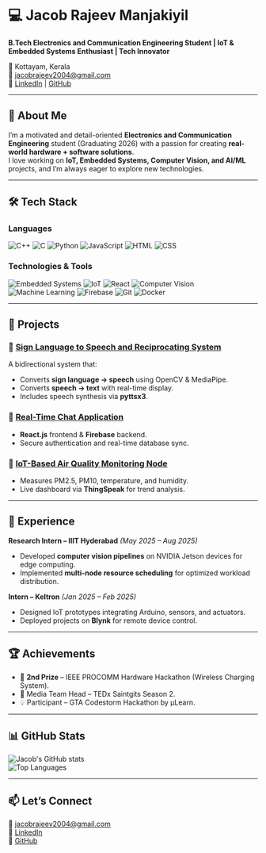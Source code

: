 # 💻 Jacob Rajeev Manjakiyil

**B.Tech Electronics and Communication Engineering Student | IoT & Embedded Systems Enthusiast | Tech Innovator**  

📍 Kottayam, Kerala  
📧 [jacobrajeev2004@gmail.com](mailto:jacobrajeev2004@gmail.com)  
🔗 [LinkedIn](https://linkedin.com/in/jacob-rajeev) | [GitHub](https://github.com/rubxn69)  

---

## 🚀 About Me  
I’m a motivated and detail-oriented **Electronics and Communication Engineering** student (Graduating 2026) with a passion for creating **real-world hardware + software solutions**.  
I love working on **IoT, Embedded Systems, Computer Vision, and AI/ML** projects, and I’m always eager to explore new technologies.

---

## 🛠 Tech Stack  

### **Languages**
![C++](https://img.shields.io/badge/C++-00599C?style=flat&logo=c%2B%2B&logoColor=white)
![C](https://img.shields.io/badge/C-00599C?style=flat&logo=c&logoColor=white)
![Python](https://img.shields.io/badge/Python-3776AB?style=flat&logo=python&logoColor=white)
![JavaScript](https://img.shields.io/badge/JavaScript-F7DF1E?style=flat&logo=javascript&logoColor=black)
![HTML](https://img.shields.io/badge/HTML5-E34F26?style=flat&logo=html5&logoColor=white)
![CSS](https://img.shields.io/badge/CSS3-1572B6?style=flat&logo=css3&logoColor=white)

### **Technologies & Tools**
![Embedded Systems](https://img.shields.io/badge/Embedded_Systems-000000?style=flat&logo=arduino&logoColor=white)
![IoT](https://img.shields.io/badge/IoT-00BFFF?style=flat&logo=raspberrypi&logoColor=white)
![React](https://img.shields.io/badge/React-20232A?style=flat&logo=react&logoColor=61DAFB)
![Computer Vision](https://img.shields.io/badge/Computer_Vision-FF6F00?style=flat&logo=opencv&logoColor=white)
![Machine Learning](https://img.shields.io/badge/Machine_Learning-102230?style=flat&logo=tensorflow&logoColor=orange)
![Firebase](https://img.shields.io/badge/Firebase-FFCA28?style=flat&logo=firebase&logoColor=black)
![Git](https://img.shields.io/badge/Git-F05032?style=flat&logo=git&logoColor=white)
![Docker](https://img.shields.io/badge/Docker-2496ED?style=flat&logo=docker&logoColor=white)

---

## 📂 Projects  

### 🔹 [Sign Language to Speech and Reciprocating System](https://github.com/yourusername/sign-language-speech)  
A bidirectional system that:  
- Converts **sign language → speech** using OpenCV & MediaPipe.  
- Converts **speech → text** with real-time display.  
- Includes speech synthesis via **pyttsx3**.

### 🔹 [Real-Time Chat Application](https://github.com/yourusername/chat-app)  
- **React.js** frontend & **Firebase** backend.  
- Secure authentication and real-time database sync.  

### 🔹 [IoT-Based Air Quality Monitoring Node](https://github.com/yourusername/air-quality-monitor)  
- Measures PM2.5, PM10, temperature, and humidity.  
- Live dashboard via **ThingSpeak** for trend analysis.  

---

## 💼 Experience  

**Research Intern – IIIT Hyderabad** *(May 2025 – Aug 2025)*  
- Developed **computer vision pipelines** on NVIDIA Jetson devices for edge computing.  
- Implemented **multi-node resource scheduling** for optimized workload distribution.  

**Intern – Keltron** *(Jan 2025 – Feb 2025)*  
- Designed IoT prototypes integrating Arduino, sensors, and actuators.  
- Deployed projects on **Blynk** for remote device control.  

---

## 🏆 Achievements  
- 🥈 **2nd Prize** – IEEE PROCOMM Hardware Hackathon (Wireless Charging System).  
- 📸 Media Team Head – TEDx Saintgits Season 2.  
- 💡 Participant – GTA Codestorm Hackathon by µLearn.  

---

## 📊 GitHub Stats  
![Jacob's GitHub stats](https://github-readme-stats.vercel.app/api?username=rubxn69&show_icons=true&theme=tokyonight)  
![Top Languages](https://github-readme-stats.vercel.app/api/top-langs/?username=rubxn69&layout=compact&theme=tokyonight)  

---

## 📫 Let’s Connect  
💌 [jacobrajeev2004@gmail.com](mailto:jacobrajeev2004@gmail.com)  
🔗 [LinkedIn](https://linkedin.com/in/jacob-rajeev)  
🔗 [GitHub](https://github.com/rubxn69)  


